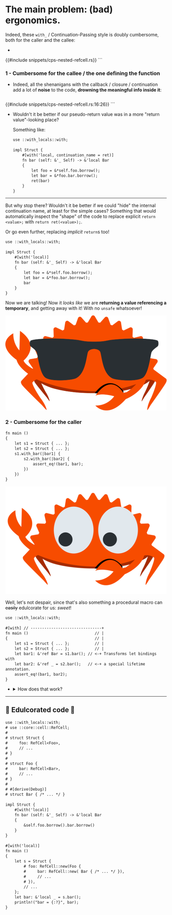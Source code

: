 # The main problem: (bad) ergonomics.

Indeed, these `with_` / Continuation-Passing style is doubly cumbersome, both
for the caller and the callee:

  - ```rust
{{#include snippets/cps-nested-refcell.rs}}
    ```

### 1 - Cumbersome for the callee / the one defining the function

  - Indeed, all the shenanigans with the callback / closure / continuation add
    a lot of **noise** to the code, **drowning the meaningful info inside it**:

    ```rust,ignore
{{#include snippets/cps-nested-refcell.rs:16:26}}
    ```

  - Wouldn't it be better if our pseudo-return value was in a more
    "return value"-looking place?

    Something like:

    ```rust,ignore
    use ::with_locals::with;

    impl Struct {
        #[with('local, continuation_name = ret)]
        fn bar (self: &'_ Self) -> &'local Bar
        {
            let foo = &*self.foo.borrow();
            let bar = &*foo.bar.borrow();
            ret(bar)
        }
    }
    ```

___

But why stop there? Wouldn't it be better if we could "hide" the internal
continuation name, at least for the simple cases? Something that would
automatically inspect the "shape" of the code to replace explicit `return
<value>;` with `return ret(<value>);`.

Or go even further, replacing _implicit_ `return`s too!

```rust,ignore
use ::with_locals::with;

impl Struct {
    #[with('local)]
    fn bar (self: &'_ Self) -> &'local Bar
    {
        let foo = &*self.foo.borrow();
        let bar = &*foo.bar.borrow();
        bar
    }
}
```

Now we are talking! Now it _looks like_ we are **returning a value referencing a
temporary**, and getting away with it! With no `unsafe` whatsoever!

![Ferris with sun glasses](assets/ferrisGlasses.png)

### 2 - Cumbersome for the caller

```rust,ignore
fn main ()
{
    let s1 = Struct { ... };
    let s2 = Struct { ... };
    s1.with_bar(|bar1| {
        s2.with_bar(|bar2| {
            assert_eq!(bar1, bar);
        })
    })
}
```

![Ferris eyes (skeptical)](assets/ferrisEyes.svg)

Well, let's not despair, since that's also something a procedural macro can
~~easily~~ edulcorate for us: _sweet_!

```rust,ignore
use ::with_locals::with;

#[with] // -------------------------------+
fn main ()                             // |
{                                      // |
    let s1 = Struct { ... };           // |
    let s2 = Struct { ... };           // |
    let bar1: &'ref Bar = s1.bar(); // <-+ Transforms let bindings with
    let bar2: &'ref _ = s2.bar();   // <-+ a special lifetime annotation.
    assert_eq!(bar1, bar2);
}
```

  - <details><summary>How does that work?</summary>

    The `#[with]` attribute, is expected to tranform:

    ```rust,ignore
    let foo = { ... };
    let bar = {
        ... // A: before the special let, same scope
        let var: ... 'special ... = function(/* args */);
        ... // B: after the special let, *same* scope
    };
    // C: after the special let, *outer* scope
    let baz = { ... };
    ```

    into:

    ```rust,ignore
    let foo = { ... };
    let bar = {
        ... // A
        with_function(/* args */, |var| {
            ... // B
        })
    };
    // C
    let baz = { ... };
    ```

    So, as you can see, all the remainders of the block the special `let` is
    located in (`... // B`), need to be moved inside that generated _ad-hoc_
    continuation closure, which thus requires the macro to be able to "butcher"
    these blocks as it sees fit.

    To achieve that, we need an attribute or a macro taking, _at least_, both
    the `let` binding and the `... // B` remainder of the block.

    That is, something (an **extra macro**) located _at least_, at an _outer_
    scope. A _preprocessor_, we could say, that will inspect the inner code,
    looking for those `let ...: 'special ... =` statements. At that point, it
    can apply the transformation, stripping, at the same time, the `'special`
    lifetime itself .

    > How "much outer"? How far?

    For a bunch of reasons, having it be an attribute macro annotating the
    function itself was the most appropriate choice.

    Indeed, it's "far enough" to cover all the statements located inside the
    function body; it is also convenient enough for the "preprocessor" to be
    merged with the other attribute (the one allowing to do CPS while mocking
    classic return values):

    ```rust,ignore
    use ::with_locals::with;
    use ::core::fmt::Display;

    #[with] // ------------++++ transforms the function into
            //             vvvv `with_to_str`, which takes a callback.
    fn to_str (x: i32) -> &'ref str
    {
        ...
    }

    #[with] // ---+----------------++++ ditto
            //    |                vvvv
    fn to_displayable (x: i32) -> &'ref (dyn Display)
    {   //        | also transforms this `let` into a call to `with_to_str`
        //      vvvv                                  that uses a callback
        let s: &'ref str = to_str(x);
        &s
    }
    ```

    </details>

___

## 🍬 Edulcorated code 🍬

```rust,ignore
use ::with_locals::with;
# use ::core::cell::RefCell;
#
# struct Struct {
#     foo: RefCell<Foo>,
#     // ...
# }
#
# struct Foo {
#     bar: RefCell<Bar>,
#     // ...
# }
#
# #[derive(Debug)]
# struct Bar { /* ... */ }

impl Struct {
    #[with('local)]
    fn bar (self: &'_ Self) -> &'local Bar
    {
        &self.foo.borrow().bar.borrow()
    }
}

#[with('local)]
fn main ()
{
    let s = Struct {
        # foo: RefCell::new(Foo {
        #     bar: RefCell::new( Bar { /* ... */ }),
        #     // ...
        # }),
        // ...
    };
    let bar: &'local _ = s.bar();
    println!("bar = {:?}", bar);
}
